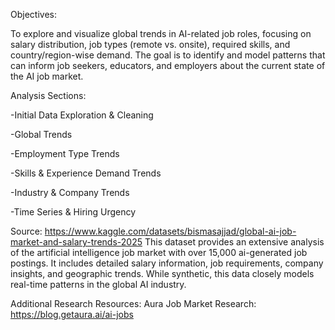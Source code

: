 Objectives:

To explore and visualize global trends in AI-related job roles, focusing on salary distribution, job types (remote vs. onsite), required skills, and country/region-wise demand.
The goal is to identify and model patterns that can inform job seekers, educators, and employers about the current state of the AI job market.

Analysis Sections:

-Initial Data Exploration & Cleaning

-Global Trends

-Employment Type Trends

-Skills & Experience Demand Trends

-Industry & Company Trends

-Time Series & Hiring Urgency

Source:
https://www.kaggle.com/datasets/bismasajjad/global-ai-job-market-and-salary-trends-2025
This dataset provides an extensive analysis of the artificial intelligence job market with over 15,000 ai-generated job postings. It includes detailed salary information, job requirements, company insights, and geographic trends.
While synthetic, this data closely models real-time patterns in the global AI industry.

Additional Research Resources:
Aura Job Market Research: https://blog.getaura.ai/ai-jobs
